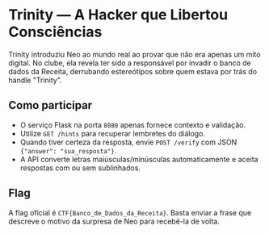 # Trinity — A Hacker que Libertou Consciências

Trinity introduziu Neo ao mundo real ao provar que não era apenas um mito digital. No clube, ela revela ter sido a
responsável por invadir o banco de dados da Receita, derrubando estereótipos sobre quem estava por trás do handle
"Trinity".

## Como participar

- O serviço Flask na porta `8080` apenas fornece contexto e validação.
- Utilize `GET /hints` para recuperar lembretes do diálogo.
- Quando tiver certeza da resposta, envie `POST /verify` com JSON `{"answer": "sua_resposta"}`.
- A API converte letras maiúsculas/minúsculas automaticamente e aceita respostas com ou sem sublinhados.

## Flag

A flag oficial é `CTF{Banco_de_Dados_da_Receita}`. Basta enviar a frase que descreve o motivo da surpresa de Neo para
recebê-la de volta.
